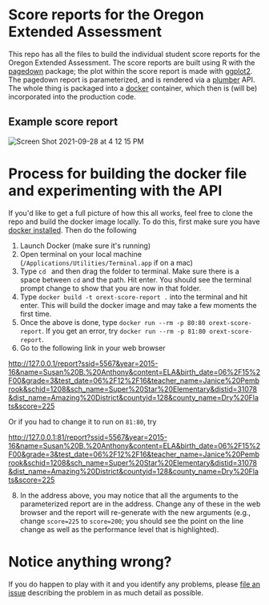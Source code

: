 # Score reports for the Oregon Extended Assessment
This repo has all the files to build the individual student score reports for the Oregon Extended Assessment. The score reports are built using R with the [pagedown](https://github.com/rstudio/pagedown) package; the plot within the score report is made with [ggplot2](https://ggplot2.tidyverse.org/). The pagedown report is parameterized, and is rendered via a [plumber](https://www.rplumber.io/) API. The whole thing is packaged into a [docker](https://www.docker.com/) container, which then is (will be) incorporated into the production code.

## Example score report
![Screen Shot 2021-09-28 at 4 12 15 PM](https://user-images.githubusercontent.com/10944136/135177827-07ad6e23-84d0-453b-9cca-cf02d9db78d6.png)


# Process for building the docker file and experimenting with the API
If you'd like to get a full picture of how this all works, feel free to clone the repo and build the docker image locally. To do this, first make sure you have [docker installed](https://www.docker.com/get-started). Then do the following

1. Launch Docker (make sure it's running)
3. Open terminal on your local machine (`/Applications/Utilities/Terminal.app` if on a mac)
4. Type `cd ` and then drag the folder to terminal. Make sure there is a space between `cd` and the path. Hit enter. You should see the terminal prompt change to show that you are now in that folder.
5. Type `docker build -t orext-score-report .` into the terminal and hit enter. This will build the docker image and may take a few moments the first time.
6. Once the above is done, type `docker run --rm -p 80:80 orext-score-report`. If you get an error, try `docker run --rm -p 81:80 orext-score-report`. 
7. Go to the following link in your web browser

http://127.0.0.1/report?ssid=5567&year=2015-16&name=Susan%20B.%20Anthony&content=ELA&birth_date=06%2F15%2F00&grade=3&test_date=06%2F12%2F16&teacher_name=Janice%20Pembrook&schid=1208&sch_name=Super%20Star%20Elementary&distid=31078&dist_name=Amazing%20District&countyid=128&county_name=Dry%20Flats&score=225

Or if you had to change it to run on `81:80`, try

http://127.0.0.1:81/report?ssid=5567&year=2015-16&name=Susan%20B.%20Anthony&content=ELA&birth_date=06%2F15%2F00&grade=3&test_date=06%2F12%2F16&teacher_name=Janice%20Pembrook&schid=1208&sch_name=Super%20Star%20Elementary&distid=31078&dist_name=Amazing%20District&countyid=128&county_name=Dry%20Flats&score=225

8. In the address above, you may notice that all the arguments to the parameterized report are in the address. Change any of these in the web browser and the report will re-generate with the new arguments (e.g., change `score=225` to `score=200`; you should see the point on the line change as well as the performance level that is highlighted).


# Notice anything wrong?
If you do happen to play with it and you identify any problems, please [file an issue](https://github.com/UO-BRT/orext-score-reports/issues) describing the problem in as much detail as possible.

